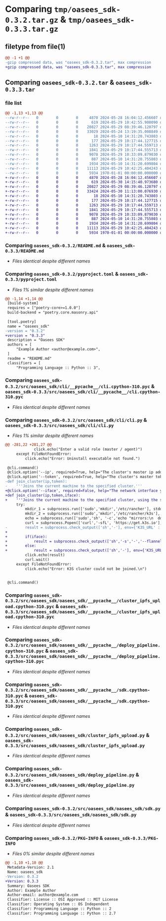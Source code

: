 # Comparing `tmp/oasees_sdk-0.3.2.tar.gz` & `tmp/oasees_sdk-0.3.3.tar.gz`

## filetype from file(1)

```diff
@@ -1 +1 @@
-gzip compressed data, was "oasees_sdk-0.3.2.tar", max compression
+gzip compressed data, was "oasees_sdk-0.3.3.tar", max compression
```

## Comparing `oasees_sdk-0.3.2.tar` & `oasees_sdk-0.3.3.tar`

### file list

```diff
@@ -1,13 +1,13 @@
--rw-r--r--   0        0        0     4870 2024-05-28 16:04:12.456607 oasees_sdk-0.3.2/README.md
--rw-r--r--   0        0        0      619 2024-05-29 10:42:55.900090 oasees_sdk-0.3.2/pyproject.toml
--rw-r--r--   0        0        0    20827 2024-05-29 08:39:46.120797 oasees_sdk-0.3.2/src/oasees_sdk/cli/__pycache__/cli.cpython-310.pyc
--rw-r--r--   0        0        0    33029 2024-05-24 13:19:35.008849 oasees_sdk-0.3.2/src/oasees_sdk/cli/cli.py
--rw-r--r--   0        0        0       18 2024-05-10 14:31:20.743803 oasees_sdk-0.3.2/src/oasees_sdk/oasees_sdk/__init__.py
--rw-r--r--   0        0        0      177 2024-05-29 10:17:44.127715 oasees_sdk-0.3.2/src/oasees_sdk/oasees_sdk/__pycache__/__init__.cpython-310.pyc
--rw-r--r--   0        0        0     1263 2024-05-29 10:17:44.559713 oasees_sdk-0.3.2/src/oasees_sdk/oasees_sdk/__pycache__/cluster_ipfs_upload.cpython-310.pyc
--rw-r--r--   0        0        0     1841 2024-05-29 10:17:44.555713 oasees_sdk-0.3.2/src/oasees_sdk/oasees_sdk/__pycache__/deploy_pipeline.cpython-310.pyc
--rw-r--r--   0        0        0     9078 2024-05-29 10:33:09.879030 oasees_sdk-0.3.2/src/oasees_sdk/oasees_sdk/__pycache__/sdk.cpython-310.pyc
--rw-r--r--   0        0        0      887 2024-05-10 14:31:20.755803 oasees_sdk-0.3.2/src/oasees_sdk/oasees_sdk/cluster_ipfs_upload.py
--rw-r--r--   0        0        0     1934 2024-05-10 14:31:20.699804 oasees_sdk-0.3.2/src/oasees_sdk/oasees_sdk/deploy_pipeline.py
--rw-r--r--   0        0        0    11113 2024-05-29 10:42:25.404243 oasees_sdk-0.3.2/src/oasees_sdk/oasees_sdk/sdk.py
--rw-r--r--   0        0        0     5934 1970-01-01 00:00:00.000000 oasees_sdk-0.3.2/PKG-INFO
+-rw-r--r--   0        0        0     4870 2024-05-28 16:04:12.456607 oasees_sdk-0.3.3/README.md
+-rw-r--r--   0        0        0      619 2024-05-30 14:15:40.973680 oasees_sdk-0.3.3/pyproject.toml
+-rw-r--r--   0        0        0    20827 2024-05-29 08:39:46.120797 oasees_sdk-0.3.3/src/oasees_sdk/cli/__pycache__/cli.cpython-310.pyc
+-rw-r--r--   0        0        0    33424 2024-05-30 11:13:00.076930 oasees_sdk-0.3.3/src/oasees_sdk/cli/cli.py
+-rw-r--r--   0        0        0       18 2024-05-10 14:31:20.743803 oasees_sdk-0.3.3/src/oasees_sdk/oasees_sdk/__init__.py
+-rw-r--r--   0        0        0      177 2024-05-29 10:17:44.127715 oasees_sdk-0.3.3/src/oasees_sdk/oasees_sdk/__pycache__/__init__.cpython-310.pyc
+-rw-r--r--   0        0        0     1263 2024-05-29 10:17:44.559713 oasees_sdk-0.3.3/src/oasees_sdk/oasees_sdk/__pycache__/cluster_ipfs_upload.cpython-310.pyc
+-rw-r--r--   0        0        0     1841 2024-05-29 10:17:44.555713 oasees_sdk-0.3.3/src/oasees_sdk/oasees_sdk/__pycache__/deploy_pipeline.cpython-310.pyc
+-rw-r--r--   0        0        0     9078 2024-05-29 10:33:09.879030 oasees_sdk-0.3.3/src/oasees_sdk/oasees_sdk/__pycache__/sdk.cpython-310.pyc
+-rw-r--r--   0        0        0      887 2024-05-10 14:31:20.755803 oasees_sdk-0.3.3/src/oasees_sdk/oasees_sdk/cluster_ipfs_upload.py
+-rw-r--r--   0        0        0     1934 2024-05-10 14:31:20.699804 oasees_sdk-0.3.3/src/oasees_sdk/oasees_sdk/deploy_pipeline.py
+-rw-r--r--   0        0        0    11113 2024-05-29 10:42:25.404243 oasees_sdk-0.3.3/src/oasees_sdk/oasees_sdk/sdk.py
+-rw-r--r--   0        0        0     5934 1970-01-01 00:00:00.000000 oasees_sdk-0.3.3/PKG-INFO
```

### Comparing `oasees_sdk-0.3.2/README.md` & `oasees_sdk-0.3.3/README.md`

 * *Files identical despite different names*

### Comparing `oasees_sdk-0.3.2/pyproject.toml` & `oasees_sdk-0.3.3/pyproject.toml`

 * *Files 1% similar despite different names*

```diff
@@ -1,14 +1,14 @@
 [build-system]
 requires = ["poetry-core>=1.0.0"]
 build-backend = "poetry.core.masonry.api"
 
 [tool.poetry]
 name = "oasees_sdk"
-version = "0.3.2"
+version = "0.3.3"
 description = "Oasees SDK"
 authors = [
     "Example Author <author@example.com>",
 ]
 readme = "README.md"
 classifiers = [
     "Programming Language :: Python :: 3",
```

### Comparing `oasees_sdk-0.3.2/src/oasees_sdk/cli/__pycache__/cli.cpython-310.pyc` & `oasees_sdk-0.3.3/src/oasees_sdk/cli/__pycache__/cli.cpython-310.pyc`

 * *Files identical despite different names*

### Comparing `oasees_sdk-0.3.2/src/oasees_sdk/cli/cli.py` & `oasees_sdk-0.3.3/src/oasees_sdk/cli/cli.py`

 * *Files 1% similar despite different names*

```diff
@@ -281,22 +281,27 @@
             click.echo("Enter a valid role (master / agent)")
     except FileNotFoundError:
         click.echo("Error: Uninstall executable not found.")
 
 @cli.command()
 @click.option('--ip', required=True, help="The cluster's master ip address.")
 @click.option('--token', required=True, help="The cluster's master token.")
-def join_cluster(ip,token):
-    '''Joins the current machine to the specified cluster.'''
+@click.option('--iface', required=False, help="The network interface you want to join with (tun0 if you're using a VPN connection).")
+def join_cluster(ip,token,iface):
+    '''Joins the current machine to the specified cluster, using the specified interface if one is provided.'''
     try:
         mkdir_1 = subprocess.run(['sudo','mkdir','/etc/rancher'], stdout=subprocess.PIPE, stderr=subprocess.PIPE, text=True)
         mkdir_2 = subprocess.run(['sudo','mkdir','/etc/rancher/k3s'], stdout=subprocess.PIPE, stderr=subprocess.PIPE, text=True)
         echo = subprocess.run(['sudo','sh', '-c','echo "mirrors:\n  docker.io:\n  registry.k8s.io:" > /etc/rancher/k3s/registries.yaml'], stdout=subprocess.PIPE, stderr=subprocess.PIPE, text=True)
         curl = subprocess.Popen(['curl','-sfL', 'https://get.k3s.io'], stdout=subprocess.PIPE, stderr=subprocess.PIPE, text=True)
-        result = subprocess.check_output(['sh','-'], env={'K3S_URL' : 'https://'+ip+':6443', 'K3S_TOKEN': token}, stdin=curl.stdout)
+
+        if(iface):
+            result = subprocess.check_output(['sh','-s','-','--flannel-iface', iface], env={'K3S_URL' : 'https://'+ip+':6443', 'K3S_TOKEN': token}, stdin=curl.stdout)
+        else:
+            result = subprocess.check_output(['sh','-'], env={'K3S_URL' : 'https://'+ip+':6443', 'K3S_TOKEN': token}, stdin=curl.stdout)
         click.echo(result)
         curl.wait()
     except FileNotFoundError:
         click.echo("Error: K3S cluster could not be joined.\n")
             
 
 @cli.command()
```

### Comparing `oasees_sdk-0.3.2/src/oasees_sdk/oasees_sdk/__pycache__/cluster_ipfs_upload.cpython-310.pyc` & `oasees_sdk-0.3.3/src/oasees_sdk/oasees_sdk/__pycache__/cluster_ipfs_upload.cpython-310.pyc`

 * *Files identical despite different names*

### Comparing `oasees_sdk-0.3.2/src/oasees_sdk/oasees_sdk/__pycache__/deploy_pipeline.cpython-310.pyc` & `oasees_sdk-0.3.3/src/oasees_sdk/oasees_sdk/__pycache__/deploy_pipeline.cpython-310.pyc`

 * *Files identical despite different names*

### Comparing `oasees_sdk-0.3.2/src/oasees_sdk/oasees_sdk/__pycache__/sdk.cpython-310.pyc` & `oasees_sdk-0.3.3/src/oasees_sdk/oasees_sdk/__pycache__/sdk.cpython-310.pyc`

 * *Files identical despite different names*

### Comparing `oasees_sdk-0.3.2/src/oasees_sdk/oasees_sdk/cluster_ipfs_upload.py` & `oasees_sdk-0.3.3/src/oasees_sdk/oasees_sdk/cluster_ipfs_upload.py`

 * *Files identical despite different names*

### Comparing `oasees_sdk-0.3.2/src/oasees_sdk/oasees_sdk/deploy_pipeline.py` & `oasees_sdk-0.3.3/src/oasees_sdk/oasees_sdk/deploy_pipeline.py`

 * *Files identical despite different names*

### Comparing `oasees_sdk-0.3.2/src/oasees_sdk/oasees_sdk/sdk.py` & `oasees_sdk-0.3.3/src/oasees_sdk/oasees_sdk/sdk.py`

 * *Files identical despite different names*

### Comparing `oasees_sdk-0.3.2/PKG-INFO` & `oasees_sdk-0.3.3/PKG-INFO`

 * *Files 0% similar despite different names*

```diff
@@ -1,10 +1,10 @@
 Metadata-Version: 2.1
 Name: oasees_sdk
-Version: 0.3.2
+Version: 0.3.3
 Summary: Oasees SDK
 Author: Example Author
 Author-email: author@example.com
 Classifier: License :: OSI Approved :: MIT License
 Classifier: Operating System :: OS Independent
 Classifier: Programming Language :: Python :: 2
 Classifier: Programming Language :: Python :: 2.7
```

